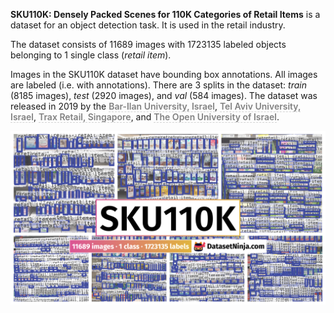 **SKU110K: Densely Packed Scenes for 110K Categories of Retail Items** is a dataset for an object detection task. It is used in the retail industry. 

The dataset consists of 11689 images with 1723135 labeled objects belonging to 1 single class (*retail item*).

Images in the SKU110K dataset have bounding box annotations. All images are labeled (i.e. with annotations). There are 3 splits in the dataset: *train* (8185 images), *test* (2920 images), and *val* (584 images). The dataset was released in 2019 by the <span style="font-weight: 600; color: grey; border-bottom: 1px dashed #d3d3d3;">Bar-Ilan University, Israel</span>, <span style="font-weight: 600; color: grey; border-bottom: 1px dashed #d3d3d3;">Tel Aviv University, Israel</span>, <span style="font-weight: 600; color: grey; border-bottom: 1px dashed #d3d3d3;">Trax Retail, Singapore</span>, and <span style="font-weight: 600; color: grey; border-bottom: 1px dashed #d3d3d3;">The Open University of Israel</span>.

<img src="https://github.com/dataset-ninja/sku110k/raw/main/visualizations/poster.png">
